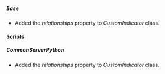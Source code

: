 ##### Base
- Added the *relationships* property to *CustomIndicator* class.

#### Scripts
##### CommonServerPython
- Added the *relationships* property to *CustomIndicator* class.
